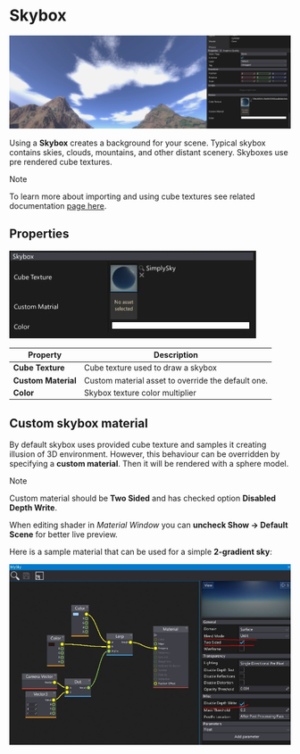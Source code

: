 # Skybox

![Skybox](media/skybox.png)

Using a **Skybox** creates a background for your scene. Typical skybox contains skies, clouds, mountains, and other distant scenery. Skyboxes use pre rendered cube textures.

> [!Note]
> To learn more about importing and using cube textures see related documentation [page here](../../textures/cube-textures.md).

## Properties

![Skybox Properties](media/skybox-properties.jpg)

| Property | Description |
|--------|--------|
| **Cube Texture** | Cube texture used to draw a skybox |
| **Custom Material** | Custom material asset to override the default one. |
| **Color** | Skybox texture color multiplier |

## Custom skybox material

By default skybox uses provided cube texture and samples it creating illusion of 3D environment. However, this behaviour can be overridden by specifying a **custom material**. Then it will be rendered with a sphere model.

> [!Note]
> Custom material should be **Two Sided** and has checked option **Disabled Depth Write**.

When editing shader in *Material Window* you can **uncheck Show -> Default Scene** for better live preview.

Here is a sample material that can be used for a simple **2-gradient sky**:

![Sky Material Example](media/sky-material.jpg)



